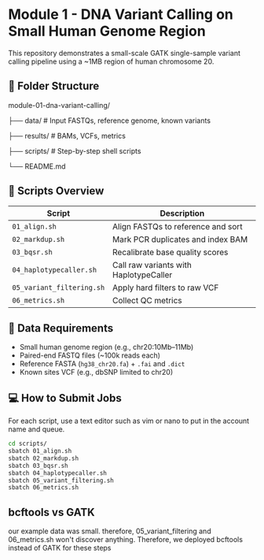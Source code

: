 # Module 1 - DNA Variant Calling on Small Human Genome Region

This repository demonstrates a small-scale GATK single-sample variant calling pipeline using a ~1MB region of human chromosome 20.

## 📁 Folder Structure

module-01-dna-variant-calling/

├── data/ # Input FASTQs, reference genome, known variants

├── results/ # BAMs, VCFs, metrics

├── scripts/ # Step-by-step shell scripts

└── README.md


## 🔧 Scripts Overview

| Script                   | Description                             |
|--------------------------|-----------------------------------------|
| `01_align.sh`            | Align FASTQs to reference and sort      |
| `02_markdup.sh`          | Mark PCR duplicates and index BAM       |
| `03_bqsr.sh`             | Recalibrate base quality scores         |
| `04_haplotypecaller.sh`  | Call raw variants with HaplotypeCaller  |
| `05_variant_filtering.sh`| Apply hard filters to raw VCF           |
| `06_metrics.sh`          | Collect QC metrics                      |

## 🧪 Data Requirements

- Small human genome region (e.g., chr20:10Mb–11Mb)
- Paired-end FASTQ files (~100k reads each)
- Reference FASTA (`hg38_chr20.fa`) + `.fai` and `.dict`
- Known sites VCF (e.g., dbSNP limited to chr20)

## 💻 How to Submit Jobs  

For each script, use a text editor such as vim or nano to put in the account name and queue.

```bash
cd scripts/
sbatch 01_align.sh
sbatch 02_markdup.sh
sbatch 03_bqsr.sh
sbatch 04_haplotypecaller.sh
sbatch 05_variant_filtering.sh
sbatch 06_metrics.sh
```

## bcftools vs GATK

our example data was small. therefore, 05_variant_filtering and 06_metrics.sh won't discover anything. Therefore, we deployed bcftools instead of GATK for these steps
